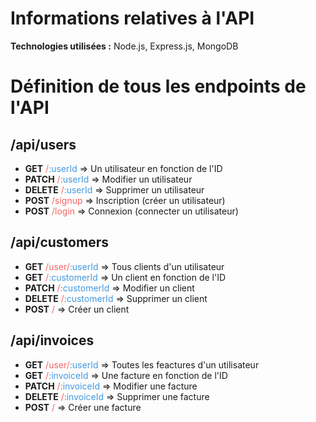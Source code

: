 # Informations relatives à l'API

**Technologies utilisées :** Node.js, Express.js, MongoDB

# Définition de tous les endpoints de l'API

## /api/users

- **GET** <span style="color: #f56565;">/<span style="color: #4299e1;">:userId</span></span> => Un utilisateur en fonction de l'ID
- **PATCH** <span style="color: #f56565;">/<span style="color: #4299e1;">:userId</span></span> => Modifier un utilisateur
- **DELETE** <span style="color: #f56565;">/<span style="color: #4299e1;">:userId</span></span> => Supprimer un utilisateur
- **POST** <span style="color: #f56565;">/signup</span> => Inscription (créer un utilisateur)
- **POST** <span style="color: #f56565;">/login</span> => Connexion (connecter un utilisateur)

## /api/customers

- **GET** <span style="color: #f56565;">/user/<span style="color: #4299e1;">:userId</span></span> => Tous clients d'un utilisateur
- **GET** <span style="color: #f56565;">/<span style="color: #4299e1;">:customerId</span></span> => Un client en fonction de l'ID
- **PATCH** <span style="color: #f56565;">/<span style="color: #4299e1;">:customerId</span></span> => Modifier un client
- **DELETE** <span style="color: #f56565;">/<span style="color: #4299e1;">:customerId</span></span> => Supprimer un client
- **POST** <span style="color: #f56565;">/</span> => Créer un client

## /api/invoices

- **GET** <span style="color: #f56565;">/user/<span style="color: #4299e1;">:userId</span></span> => Toutes les feactures d'un utilisateur
- **GET** <span style="color: #f56565;">/<span style="color: #4299e1;">:invoiceId</span></span> => Une facture en fonction de l'ID
- **PATCH** <span style="color: #f56565;">/<span style="color: #4299e1;">:invoiceId</span></span> => Modifier une facture
- **DELETE** <span style="color: #f56565;">/<span style="color: #4299e1;">:invoiceId</span></span> => Supprimer une facture
- **POST** <span style="color: #f56565;">/</span> => Créer une facture

